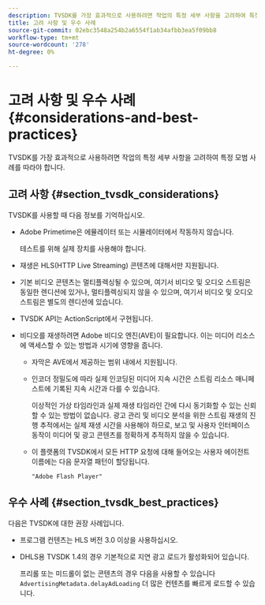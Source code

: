 ```yaml
---
description: TVSDK를 가장 효과적으로 사용하려면 작업의 특정 세부 사항을 고려하여 특정 모범 사례를 따라야 합니다.
title: 고려 사항 및 우수 사례
source-git-commit: 02ebc3548a254b2a6554f1ab34afbb3ea5f09bb8
workflow-type: tm+mt
source-wordcount: '278'
ht-degree: 0%

---
```


# 고려 사항 및 우수 사례{#considerations-and-best-practices}

TVSDK를 가장 효과적으로 사용하려면 작업의 특정 세부 사항을 고려하여 특정 모범 사례를 따라야 합니다.

## 고려 사항 {#section_tvsdk_considerations}

TVSDK를 사용할 때 다음 정보를 기억하십시오.

* Adobe Primetime은 에뮬레이터 또는 시뮬레이터에서 작동하지 않습니다.

  테스트를 위해 실제 장치를 사용해야 합니다.
* 재생은 HLS(HTTP Live Streaming) 콘텐츠에 대해서만 지원됩니다.
* 기본 비디오 콘텐츠는 멀티플렉싱될 수 있으며, 여기서 비디오 및 오디오 스트림은 동일한 렌디션에 있거나, 멀티플렉싱되지 않을 수 있으며, 여기서 비디오 및 오디오 스트림은 별도의 렌디션에 있습니다.
* TVSDK API는 ActionScript에서 구현됩니다.
* 비디오를 재생하려면 Adobe 비디오 엔진(AVE)이 필요합니다. 이는 미디어 리소스에 액세스할 수 있는 방법과 시기에 영향을 줍니다.

   * 자막은 AVE에서 제공하는 범위 내에서 지원됩니다.
   * 인코더 정밀도에 따라 실제 인코딩된 미디어 지속 시간은 스트림 리소스 매니페스트에 기록된 지속 시간과 다를 수 있습니다.

     이상적인 가상 타임라인과 실제 재생 타임라인 간에 다시 동기화할 수 있는 신뢰할 수 있는 방법이 없습니다. 광고 관리 및 비디오 분석을 위한 스트림 재생의 진행 추적에서는 실제 재생 시간을 사용해야 하므로, 보고 및 사용자 인터페이스 동작이 미디어 및 광고 콘텐츠를 정확하게 추적하지 않을 수 있습니다.
   * 이 플랫폼의 TVSDK에서 모든 HTTP 요청에 대해 들어오는 사용자 에이전트 이름에는 다음 문자열 패턴이 할당됩니다.

     ```
     "Adobe Flash Player"
     ```

## 우수 사례 {#section_tvsdk_best_practices}

다음은 TVSDK에 대한 권장 사례입니다.

* 프로그램 컨텐츠는 HLS 버전 3.0 이상을 사용하십시오.
* DHLS용 TVSDK 1.4의 경우 기본적으로 지연 광고 로드가 활성화되어 있습니다.

  프리롤 또는 미드롤이 없는 콘텐츠의 경우 다음을 사용할 수 있습니다 `AdvertisingMetadata.delayAdLoading` 더 많은 컨텐츠를 빠르게 로드할 수 있습니다.
